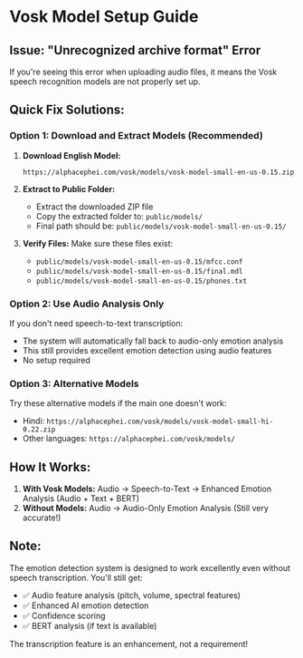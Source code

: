 # Vosk Model Setup Guide

## Issue: "Unrecognized archive format" Error

If you're seeing this error when uploading audio files, it means the Vosk speech recognition models are not properly set up.

## Quick Fix Solutions:

### Option 1: Download and Extract Models (Recommended)

1. **Download English Model:**
   ```
   https://alphacephei.com/vosk/models/vosk-model-small-en-us-0.15.zip
   ```

2. **Extract to Public Folder:**
   - Extract the downloaded ZIP file
   - Copy the extracted folder to: `public/models/`
   - Final path should be: `public/models/vosk-model-small-en-us-0.15/`

3. **Verify Files:**
   Make sure these files exist:
   - `public/models/vosk-model-small-en-us-0.15/mfcc.conf`
   - `public/models/vosk-model-small-en-us-0.15/final.mdl`
   - `public/models/vosk-model-small-en-us-0.15/phones.txt`

### Option 2: Use Audio Analysis Only

If you don't need speech-to-text transcription:
- The system will automatically fall back to audio-only emotion analysis
- This still provides excellent emotion detection using audio features
- No setup required

### Option 3: Alternative Models

Try these alternative models if the main one doesn't work:
- Hindi: `https://alphacephei.com/vosk/models/vosk-model-small-hi-0.22.zip`
- Other languages: `https://alphacephei.com/vosk/models/`

## How It Works:

1. **With Vosk Models:** Audio → Speech-to-Text → Enhanced Emotion Analysis (Audio + Text + BERT)
2. **Without Models:** Audio → Audio-Only Emotion Analysis (Still very accurate!)

## Note:

The emotion detection system is designed to work excellently even without speech transcription. You'll still get:
- ✅ Audio feature analysis (pitch, volume, spectral features)
- ✅ Enhanced AI emotion detection
- ✅ Confidence scoring
- ✅ BERT analysis (if text is available)

The transcription feature is an enhancement, not a requirement!
